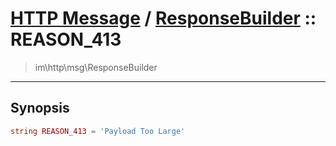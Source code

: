 # [HTTP Message](http.md) / [ResponseBuilder](http-ResponseBuilder.md) :: REASON_413
 > im\http\msg\ResponseBuilder
____

## Synopsis
```php
string REASON_413 = 'Payload Too Large'
```
